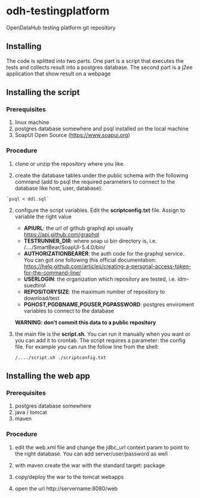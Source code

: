 # odh-testingplatform

OpenDataHub testing platform git repository

## Installing


The code is splitted into two parts. One part is a script that executes the tests and collects result
into a postgres database. The second part is a j2ee application that show result on a webpage


## Installing the script

### Prerequisites

  1. linux machine
  2. postgres database somewhere and psql installed on the local machine
  3. SoapUI Open Source (https://www.soapui.org)
  
### Procedure
     
  1. clone or unzip the repository where you like.
  
  2. create the database tables under the public schema with the following command (add to psql the 
     required parameters to connect to the database like host, user, database):
  
    `psql < ddl.sql`
  
  2. configure the script variables. Edit the **scriptconfig.txt** file. Assign to variable the right value
     * **APIURL**: the url of github graphql api usually https://api.github.com/graphql
     * **TESTRUNNER_DIR**: where soap ui bin directory is, i.e. /..../SmartBear/SoapUI-5.4.0/bin/
     * **AUTHORIZATIONBEARER**: the auth code for the graphql service. You can got one following
       this official documentation: https://help.github.com/articles/creating-a-personal-access-token-for-the-command-line/
     * **USERLOGIN**: the organization which repository are tested, i.e. idm-suedtirol
     * **REPOSITORYSIZE**: the maximum number of repository to download/test
     * **PGHOST,PGDBNAME,PGUSER,PGPASSWORD**: postgres enviroment variables to connect to the database
     
     **WARNING: don't commit this data to a public repository**
     
  3. the main file is the **script.sh**. You can run it
     manually when you want or you can add it to crontab. The script requires a parameter: the
     config file. For example you can run the follow line from the shell:
     
     ```
     /..../script.sh ./scriptconfig.txt
     ```

## Installing the web app

### Prerequisites

  1. postgres database somewhere
  2. java / tomcat
  3. maven
  
### Procedure
     
  1. edit the web.xml file and change the jdbc_url context param to point to the right database. You can
     add server/user/password as well
     
  2. with maven create the war with the standard target: package
  
  3. copy/deploy the war to the tomcat webapps
  
  4. open the url http://servername:8080/web
  
  